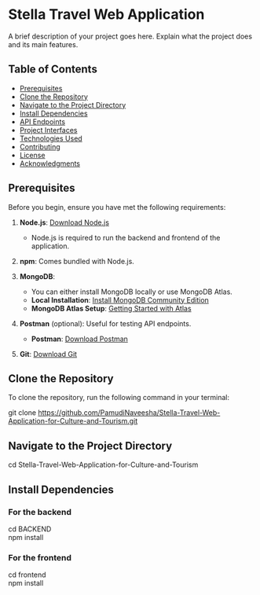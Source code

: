 # Stella Travel Web Application

A brief description of your project goes here. Explain what the project does and its main features.

## Table of Contents

- [Prerequisites](#prerequisites)
- [Clone the Repository](#clone-the-repository)
- [Navigate to the Project Directory](#navigate-to-the-project-directory)
- [Install Dependencies](#install-dependencies)
- [API Endpoints](#api-endpoints)
- [Project Interfaces](#project-interfaces)
- [Technologies Used](#technologies-used)
- [Contributing](#contributing)
- [License](#license)
- [Acknowledgments](#acknowledgments)

## Prerequisites

Before you begin, ensure you have met the following requirements:

1. **Node.js**: [Download Node.js](https://nodejs.org/en/download/)
   - Node.js is required to run the backend and frontend of the application.

2. **npm**: Comes bundled with Node.js.

3. **MongoDB**: 
   - You can either install MongoDB locally or use MongoDB Atlas.
   - **Local Installation**: [Install MongoDB Community Edition](https://docs.mongodb.com/manual/installation/)
   - **MongoDB Atlas Setup**: [Getting Started with Atlas](https://docs.atlas.mongodb.com/getting-started/)

4. **Postman** (optional): Useful for testing API endpoints.
   - **Postman**: [Download Postman](https://www.postman.com/downloads/)

5. **Git**: [Download Git](https://git-scm.com/downloads)

## Clone the Repository

To clone the repository, run the following command in your terminal:

git clone https://github.com/PamudiNaveesha/Stella-Travel-Web-Application-for-Culture-and-Tourism.git

## Navigate to the Project Directory

cd Stella-Travel-Web-Application-for-Culture-and-Tourism

## Install Dependencies

### For the backend
cd BACKEND
<br>
npm install

### For the frontend
cd frontend
<br>
npm install

